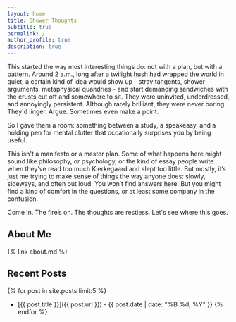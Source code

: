 ```yaml
---
layout: home
title: Shower Thoughts
subtitle: true
permalink: /
author_profile: true
description: true
---
```

This started the way most interesting things do: not with a plan, but with a pattern. Around 2 a.m., long after a twilight hush had wrapped the world in quiet, a certain kind of idea would show up - stray tangents, shower arguments, metaphysical quandries - and start demanding sandwiches with the crusts cut off and somewhere to sit.  They were uninvited, underdressed, and annoyingly persistent.  Although rarely brilliant, they were never boring. They'd linger.  Argue.  Sometimes even make a point.

So I gave them a room: something between a study, a speakeasy, and a holding pen for mental clutter that occationally surprises you by being useful.

This isn't a manifesto or a master plan.  Some of what happens here might sound like philosophy, or psychology, or the kind of essay people write when they’ve read too much Kierkegaard and slept too little. But mostly, it’s just me trying to make sense of things the way anyone does: slowly, sideways, and often out loud. You won’t find answers here. But you might find a kind of comfort in the questions, or at least some company in the confusion.

Come in. The fire’s on. The thoughts are restless. Let's see where this goes. 

## About Me
{% link about.md %}

## Recent Posts
{% for post in site.posts limit:5 %}
- [{{ post.title }}]({{ post.url }}) - {{ post.date | date: "%B %d, %Y" }}
{% endfor %}
